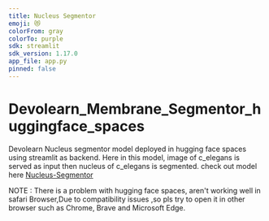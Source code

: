 ```yaml
---
title: Nucleus Segmentor
emoji: 😻
colorFrom: gray
colorTo: purple
sdk: streamlit
sdk_version: 1.17.0
app_file: app.py
pinned: false
---
```




# Devolearn_Membrane_Segmentor_huggingface_spaces
Devolearn   Nucleus segmentor  model deployed in hugging face spaces using streamlit as backend.
Here in this model, image of c_elegans is served as input then nucleus of c_elegans is segmented.
check out model here [Nucleus-Segmentor](https://huggingface.co/spaces/devoworm-group/nucleus_segmentor)

NOTE : There is a problem with hugging face spaces, aren't working well in safari Browser,Due to compatibility issues ,so pls try to open it in other browser such as Chrome, Brave and  Microsoft Edge.
